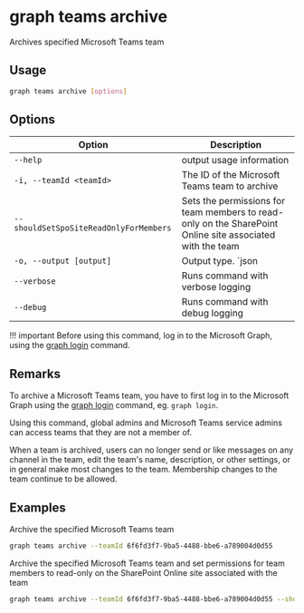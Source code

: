 # graph teams archive

Archives specified Microsoft Teams team

## Usage

```sh
graph teams archive [options]
```

## Options

Option|Description
------|-----------
`--help`|output usage information
`-i, --teamId <teamId>`|The ID of the Microsoft Teams team to archive
`--shouldSetSpoSiteReadOnlyForMembers`|Sets the permissions for team members to read-only on the SharePoint Online site associated with the team
`-o, --output [output]`|Output type. `json|text`. Default `text`
`--verbose`|Runs command with verbose logging
`--debug`|Runs command with debug logging

!!! important
    Before using this command, log in to the Microsoft Graph, using the [graph login](../login.md) command.

## Remarks

To archive a Microsoft Teams team, you have to first log in to the Microsoft Graph using the [graph login](../login.md) command, eg. `graph login`.

Using this command, global admins and Microsoft Teams service admins can access teams that they are not a member of.

When a team is archived, users can no longer send or like messages on any channel in the team, edit the team's name, description, or other settings, or in general make most changes to the team. Membership changes to the team continue to be allowed.

## Examples

Archive the specified Microsoft Teams team

```sh
graph teams archive --teamId 6f6fd3f7-9ba5-4488-bbe6-a789004d0d55
```

Archive the specified Microsoft Teams team and set permissions for team members to read-only on the SharePoint Online site associated with the team

```sh
graph teams archive --teamId 6f6fd3f7-9ba5-4488-bbe6-a789004d0d55 --shouldSetSpoSiteReadOnlyForMembers
```